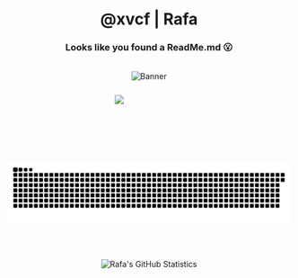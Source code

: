 <h1 align="center" style="font-weight:bold">@xvcf | Rafa</h1>
<h3 align="center">Looks like you found a ReadMe.md 😮</h3><br>

<div align="center">
  <img src="https://i.giphy.com/media/1zgzISaYrnMAYRJJEr/giphy.webp" alt="Banner"/>
</div>

<h3 align="center" style="font-weight:bold;color:white;">
    <img align="center" src="https://komarev.com/ghpvc/?username=rafaeloxmc&label=Profile%20views&color=993399&style=flat" alt="Profile Views" />
</h3>

<br>

<h3 align="center" style="font-weight:bold;color:white;">
    This is a very hungry snake
</h3>
<h3 align="center" style="font-weight:bold;color:white;">
    <img src="https://raw.githubusercontent.com/RafaeloxMC/RafaeloxMC/main/github-user-contribution.svg">

</h3>

<h3 align="center" style="font-weight:bold;color:white;">
    Statistics
</h3>

<p align="center">
<img src="https://github-readme-stats.vercel.app/api?username=RafaeloxMC&theme=tokyonight&show_icons=true&hide_border=true&count_private=true" alt="Rafa's GitHub Statistics" />
</p>

